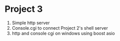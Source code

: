 # Project 3
1. Simple http server
2. Console.cgi to connect Project 2's shell server
3. http and console cgi on windows using boost asio

